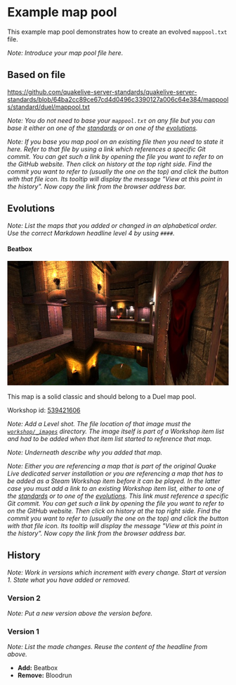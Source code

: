 # Example map pool

This example map pool demonstrates how to create an evolved `mappool.txt` file.

*Note: Introduce your map pool file here.*

## Based on file

https://github.com/quakelive-server-standards/quakelive-server-standards/blob/64ba2cc89ce67cd4d0496c3390127a006c64e384/mappools/standard/duel/mappool.txt

*Note: You do not need to base your `mappool.txt` on any file but you can base it either on one of the [standards](https://github.com/quakelive-server-standards/quakelive-server-standards/tree/master/mappools/standard) or on one of the [evolutions](https://github.com/quakelive-server-standards/quakelive-server-standards/tree/master/mappools/evolved).*

*Note: If you base you map pool on an existing file then you need to state it here. Refer to that file by using a link which references a specific Git commit. You can get such a link by opening the file you want to refer to on the GitHub website. Then click on history at the top right side. Find the commit you want to refer to (usually the one on the top) and click the button with that file icon. Its tooltip will display the message "View at this point in the history". Now copy the link from the browser address bar.*

## Evolutions

*Note: List the maps that you added or changed in an alphabetical order. Use the correct Markdown headline level 4 by using `####`.*

#### Beatbox

![Level shot](../../../workshop/_images/beatbox.jpeg)

This map is a solid classic and should belong to a Duel map pool.

Workshop id: [539421606](https://github.com/quakelive-server-standards/quakelive-server-standards/blob/b5d3892e657e27139c4dd6f35ea6d8043271b7dc/workshop/evolved/_example/workshop.txt)

*Note: Add a Level shot. The file location of that image must the [`workshop/_images`](https://github.com/quakelive-server-standards/quakelive-server-standards/tree/master/workshop/_images) directory. The image itself is part of a Workshop item list and had to be added when that item list started to reference that map.*

*Note: Underneath describe why you added that map.*

*Note: Either you are referencing a map that is part of the original Quake Live dedicated server installation or you are referencing a map that has to be added as a Steam Workshop item before it can be played. In the latter case you must add a link to an existing Workshop item list, either to one of the [standards](https://github.com/quakelive-server-standards/quakelive-server-standards/tree/master/workshop/standard) or to one of the [evolutions](https://github.com/quakelive-server-standards/quakelive-server-standards/tree/master/workshop/evolved). This link must reference a specific Git commit. You can get such a link by opening the file you want to refer to on the GitHub website. Then click on history at the top right side. Find the commit you want to refer to (usually the one on the top) and click the button with that file icon. Its tooltip will display the message "View at this point in the history". Now copy the link from the browser address bar.*

## History

*Note: Work in versions which increment with every change. Start at version 1. State what you have added or removed.*

### Version 2

*Note: Put a new version above the version before.*

### Version 1

*Note: List the made changes. Reuse the content of the headline from above.*

- **Add:** Beatbox
- **Remove:** Bloodrun
